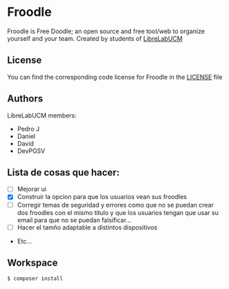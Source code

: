 # Froodle
Froodle is Free Doodle; an open source and free tool/web to organize yourself and your team.
Created by students of [LibreLabUCM](https://librelabucm.org/ "Librelab's Homepage")

## License
You can find the corresponding code license for Froodle in the [LICENSE](LICENSE) file

## Authors
LibreLabUCM members:
- Pedro J
- Daniel
- David
- DevPGSV

## Lista de cosas que hacer:
* [ ] Mejorar ui
* [x] Construir la opcion para que los usuarios vean sus froodles
* [ ] Corregir temas de seguridad y errores como que no se puedan crear dos froodles con el mismo titulo y que los usuarios tengan que usar su email para que no se puedan falsificar...
* [ ] Hacer el tamño adaptable a distintos dispositivos
* Etc...

## Workspace
```sh
$ composer install
```
